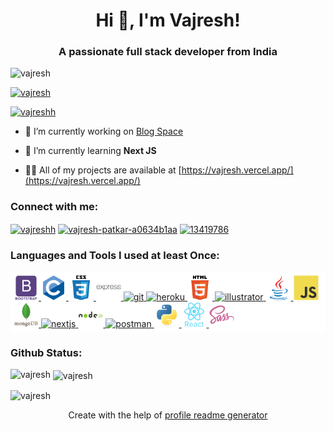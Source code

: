 <h1 align="center">Hi 👋, I'm Vajresh!</h1>
<h3 align="center">A passionate full stack developer from India</h3>

<p align="left"> <img src="https://komarev.com/ghpvc/?username=vajresh&label=Profile%20views&color=0e75b6&style=flat" alt="vajresh" /> </p>

<p align="left"> <a href="https://github.com/ryo-ma/github-profile-trophy"><img src="https://github-profile-trophy.vercel.app/?username=vajresh" alt="vajresh" /></a> </p>

<p align="left"> <a href="https://twitter.com/vajreshh" target="blank"><img src="https://img.shields.io/twitter/follow/vajreshh?logo=twitter&style=for-the-badge" alt="vajreshh" /></a> </p>

- 🔭 I’m currently working on [Blog Space](https://github.com/VAJRESH/Blog-Space)

- 🌱 I’m currently learning **Next JS**

- 👨‍💻 All of my projects are available at [https://vajresh.vercel.app/](https://vajresh.vercel.app/)

<h3 align="left">Connect with me:</h3>
<p align="left">
<a href="https://twitter.com/vajreshh" target="blank"><img align="center" src="https://raw.githubusercontent.com/rahuldkjain/github-profile-readme-generator/master/src/images/icons/Social/twitter.svg" alt="vajreshh" height="30" width="40" /></a>
<a href="https://linkedin.com/in/vajresh-patkar-a0634b1aa" target="blank"><img align="center" src="https://raw.githubusercontent.com/rahuldkjain/github-profile-readme-generator/master/src/images/icons/Social/linked-in-alt.svg" alt="vajresh-patkar-a0634b1aa" height="30" width="40" /></a>
<a href="https://stackoverflow.com/users/13419786" target="blank"><img align="center" src="https://raw.githubusercontent.com/rahuldkjain/github-profile-readme-generator/master/src/images/icons/Social/stack-overflow.svg" alt="13419786" height="30" width="40" /></a>
</p>

<h3 align="left">Languages and Tools I used at least Once:</h3>
<p align="left" style='background: #fff;border-radius:5px;padding: 5px'> <a href="https://getbootstrap.com" target="_blank"> <img src="https://raw.githubusercontent.com/devicons/devicon/master/icons/bootstrap/bootstrap-plain-wordmark.svg" alt="bootstrap" width="40" height="40"/> </a> <a href="https://www.cprogramming.com/" target="_blank"> <img src="https://raw.githubusercontent.com/devicons/devicon/master/icons/c/c-original.svg" alt="c" width="40" height="40"/> </a> <a href="https://www.w3schools.com/css/" target="_blank"> <img src="https://raw.githubusercontent.com/devicons/devicon/master/icons/css3/css3-original-wordmark.svg" alt="css3" width="40" height="40"/> </a> <a href="https://expressjs.com" target="_blank"> <img src="https://raw.githubusercontent.com/devicons/devicon/master/icons/express/express-original-wordmark.svg" alt="express" width="40" height="40"/> </a> <a href="https://git-scm.com/" target="_blank"> <img src="https://www.vectorlogo.zone/logos/git-scm/git-scm-icon.svg" alt="git" width="40" height="40"/> </a> <a href="https://heroku.com" target="_blank"> <img src="https://www.vectorlogo.zone/logos/heroku/heroku-icon.svg" alt="heroku" width="40" height="40"/> </a> <a href="https://www.w3.org/html/" target="_blank"> <img src="https://raw.githubusercontent.com/devicons/devicon/master/icons/html5/html5-original-wordmark.svg" alt="html5" width="40" height="40"/> </a> <a href="https://www.adobe.com/in/products/illustrator.html" target="_blank"> <img src="https://www.vectorlogo.zone/logos/adobe_illustrator/adobe_illustrator-icon.svg" alt="illustrator" width="40" height="40"/> </a> <a href="https://www.java.com" target="_blank"> <img src="https://raw.githubusercontent.com/devicons/devicon/master/icons/java/java-original.svg" alt="java" width="40" height="40"/> </a> <a href="https://developer.mozilla.org/en-US/docs/Web/JavaScript" target="_blank"> <img src="https://raw.githubusercontent.com/devicons/devicon/master/icons/javascript/javascript-original.svg" alt="javascript" width="40" height="40"/> </a> <a href="https://www.mongodb.com/" target="_blank"> <img src="https://raw.githubusercontent.com/devicons/devicon/master/icons/mongodb/mongodb-original-wordmark.svg" alt="mongodb" width="40" height="40"/> </a> <a href="https://nextjs.org/" target="_blank"> <img src="https://cdn.worldvectorlogo.com/logos/nextjs-3.svg" alt="nextjs" width="40" height="40"/> </a> <a href="https://nodejs.org" target="_blank"> <img src="https://raw.githubusercontent.com/devicons/devicon/master/icons/nodejs/nodejs-original-wordmark.svg" alt="nodejs" width="40" height="40"/> </a> <a href="https://postman.com" target="_blank"> <img src="https://www.vectorlogo.zone/logos/getpostman/getpostman-icon.svg" alt="postman" width="40" height="40"/> </a> <a href="https://www.python.org" target="_blank"> <img src="https://raw.githubusercontent.com/devicons/devicon/master/icons/python/python-original.svg" alt="python" width="40" height="40"/> </a> <a href="https://reactjs.org/" target="_blank"> <img src="https://raw.githubusercontent.com/devicons/devicon/master/icons/react/react-original-wordmark.svg" alt="react" width="40" height="40"/> </a> <a href="https://sass-lang.com" target="_blank"> <img src="https://raw.githubusercontent.com/devicons/devicon/master/icons/sass/sass-original.svg" alt="sass" width="40" height="40"/> </a> </p>

<h3 align="left">Github Status:</h3>
<p><img align="left" src="https://github-readme-stats.vercel.app/api/top-langs?username=vajresh&show_icons=true&locale=en&layout=compact" alt="vajresh" /></p>

<p>&nbsp;<img align="center" src="https://github-readme-stats.vercel.app/api?username=vajresh&show_icons=true&locale=en" alt="vajresh" /></p>

<p><img align="center" src="https://github-readme-streak-stats.herokuapp.com/?user=vajresh&" alt="vajresh" /></p>

<p align='center'>Create with the help of <a href='https://rahuldkjain.github.io/gh-profile-readme-generator/' alt=''>profile readme generator</a></p>
